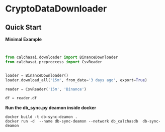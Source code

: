 # CryptoDataDownloader


## Quick Start

**Minimal Example**

```python


from calchasai.downloader import BinanceDownloader
from calchasai.preproccess import CsvReader


loader = BinanceDownloader()
loader.download_all('15m', from_date='3 days ago', export=True)

reader = CsvReader('15m', 'Binance')

df = reader.df

```


**Run the db_sync.py deamon inside docker**

```
docker build -t db-sync-deamon .    
docker run -d  --name db-sync-deamon --network db_calchasdb  db-sync-deamon
```
